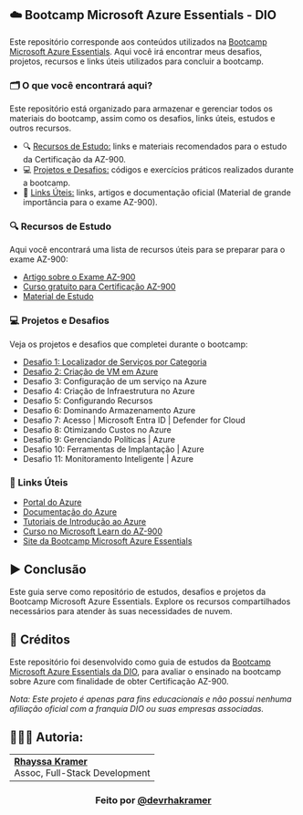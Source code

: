 ## ☁️ Bootcamp Microsoft Azure Essentials - DIO

Este repositório corresponde aos conteúdos utilizados na [Bootcamp Microsoft Azure Essentials](https://www.dio.me/bootcamp/microsoft-azure-essentials?ref=AFOXWYVRXGV9). Aqui você irá encontrar meus desafios, projetos, recursos e links úteis utilizados para concluir a bootcamp.

### 🗂️ O que você encontrará aqui?
Este repositório está organizado para armazenar e gerenciar todos os materiais do bootcamp, assim como os desafios, links úteis, estudos e outros recursos.

- 🔍 [Recursos de Estudo:](https://github.com/rhayssakramer/desafios-dio-azure-essentials/recursos-de-estudo) links e materiais recomendados para o estudo da Certificação da AZ-900.
- 💻 [Projetos e Desafios:](https://github.com/rhayssakramer/desafios-dio-azure-essentials/projetos-e-desafios) códigos e exercícios práticos realizados durante a bootcamp.
- 🔗 [Links Úteis:](https://github.com/rhayssakramer/desafios-dio-azure-essentials/links-úteis) links, artigos e documentação oficial (Material de grande importância para o exame AZ-900).

### 🔍 Recursos de Estudo
Aqui você encontrará uma lista de recursos úteis para se preparar para o exame AZ-900:

- [Artigo sobre o Exame AZ-900](https://medium.com/@shalinds/my-two-week-journey-to-passing-the-az-900-exam-122f5f1e3732)
- [Curso gratuito para Certificação AZ-900](https://www.youtube.com/playlist?list=PL_yq9hmeKAk_rUvgo0KECZYI1bKzcyncC)
- [Material de Estudo](https://www.youtube.com/watch?v=h5PNYnwApkM&list=PL_yq9hmeKAk_rUvgo0KECZYI1bKzcyncC&index=1)

### 💻 Projetos e Desafios  
Veja os projetos e desafios que completei durante o bootcamp:
- [Desafio 1: Localizador de Serviços por Categoria](https://github.com/rhayssakramer/desafios-dio-azure-essentials/tree/main/Desafio%2301%20-%20Cria%C3%A7%C3%A3o%20de%20Guia%20de%20Localizador%20de%20Servi%C3%A7os%20por%20Categoria%20na%20Azure)
- [Desafio 2: Criação de VM em Azure](https://github.com/rhayssakramer/desafios-dio-azure-essentials/tree/main/Desafio%2302%20-%20Cria%C3%A7%C3%A3o%20de%20VM%20em%20Azure)
- Desafio 3: Configuração de um serviço na Azure
- Desafio 4: Criação de Infraestrutura no Azure
- Desafio 5: Configurando Recursos
- Desafio 6: Dominando Armazenamento Azure
- Desafio 7: Acesso | Microsoft Entra ID | Defender for Cloud
- Desafio 8: Otimizando Custos no Azure
- Desafio 9: Gerenciando Políticas | Azure
- Desafio 10: Ferramentas de Implantação | Azure
- Desafio 11: Monitoramento Inteligente | Azure

### 🔗 Links Úteis
- [Portal do Azure](https://portal.azure.com/)
- [Documentação do Azure](https://docs.microsoft.com/azure/)
- [Tutoriais de Introdução ao Azure](https://docs.microsoft.com/learn/paths/azure-fundamentals/)
- [Curso no Microsoft Learn do AZ-900](https://learn.microsoft.com/pt-br/training/courses/az-900t00)
- [Site da Bootcamp Microsoft Azure Essentials](https://www.dio.me/bootcamp/microsoft-azure-essentials?ref=AFOXWYVRXGV9)

## ▶️ Conclusão
Este guia serve como repositório de estudos, desafios e projetos da Bootcamp Microsoft Azure Essentials. Explore os recursos compartilhados necessários para atender às suas necessidades de nuvem.

## 🔗 Créditos
Este repositório foi desenvolvido como guia de estudos da [Bootcamp Microsoft Azure Essentials da DIO](https://www.dio.me/bootcamp/microsoft-azure-essentials?ref=AFOXWYVRXGV9), para avaliar o ensinado na bootcamp sobre Azure com finalidade de obter Certificação AZ-900.

*Nota: Este projeto é apenas para fins educacionais e não possui nenhuma afiliação oficial com a franquia DIO ou suas empresas associadas.*

## 👩🏼‍💻 Autoria:
<table style="border=0">
  <tr>
    <td align="left">
      <a href="https://github.com/rhayssakramer">
        <span><b>Rhayssa Kramer</b></span>
      </a>
      <br>
      <span>Assoc, Full-Stack Development</span>
    </td>
  </tr>
</table>

### <div align="center">Feito por <a href="https://github.com/rhayssakramer">@devrhakramer</a></div>
